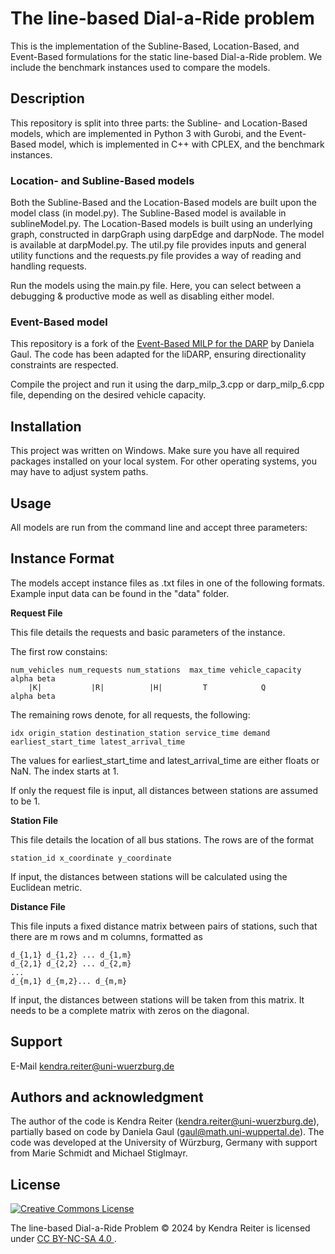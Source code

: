 # The line-based Dial-a-Ride problem

This is the implementation of the Subline-Based, Location-Based, and Event-Based formulations for the static line-based Dial-a-Ride problem. We include the benchmark instances used to compare the models.

## Description
This repository is split into three parts: the Subline- and Location-Based models, which are implemented in Python 3 with Gurobi, and the Event-Based model, which is implemented in C++ with CPLEX, and the benchmark instances.

### Location- and Subline-Based models 

Both the Subline-Based and the Location-Based models are built upon the model class (in model.py). 
The Subline-Based model is available in sublineModel.py. The Location-Based models is built using an underlying graph, constructed in darpGraph using darpEdge and darpNode. The model is available at darpModel.py.
The util.py file provides inputs and general utility functions and the requests.py file provides a way of reading and handling requests.

Run the models using the main.py file. Here, you can select between a debugging & productive mode as well as disabling either model.

### Event-Based model
This repository is a fork of the [Event-Based MILP for the DARP](https://git.uni-wuppertal.de/dgaul/event-based-milp-for-darp) by Daniela Gaul. The code has been adapted for the liDARP, ensuring directionality constraints are respected.

Compile the project and run it using the darp_milp_3.cpp or darp_milp_6.cpp file, depending on the desired vehicle capacity.

## Installation
This project was written on Windows. Make sure you have all required packages installed on your local system. For other operating systems, you may have to adjust system paths.

## Usage
All models are run from the command line and accept three parameters: 

## Instance Format
The models accept instance files as .txt files in one of the following formats. Example input data can be found in the "data" folder.

**Request File**

This file details the requests and basic parameters of the instance.

The first row constains:

    num_vehicles num_requests num_stations  max_time vehicle_capacity alpha beta
        |K|           |R|          |H|         T            Q         alpha beta

The remaining rows denote, for all requests, the following:

    idx origin_station destination_station service_time demand earliest_start_time latest_arrival_time

The values for earliest_start_time and latest_arrival_time are either floats or NaN. The index starts at 1.

If only the request file is input, all distances between stations are assumed to be 1.

**Station File**

This file details the location of all bus stations. The rows are of the format

````
station_id x_coordinate y_coordinate
````

If input, the distances between stations will be calculated using the Euclidean metric.

**Distance File**

This file inputs a fixed distance matrix between pairs of stations, such that there are m rows and m columns, formatted as

````
d_{1,1} d_{1,2} ... d_{1,m}
d_{2,1} d_{2,2} ... d_{2,m}
...
d_{m,1} d_{m,2}... d_{m,m}
````

If input, the distances between stations will be taken from this matrix. It needs to be a complete matrix with zeros on the diagonal.

## Support
E-Mail kendra.reiter@uni-wuerzburg.de

## Authors and acknowledgment
The author of the code is Kendra Reiter (kendra.reiter@uni-wuerzburg.de), partially based on code by Daniela Gaul (gaul@math.uni-wuppertal.de). The code was developed at the University of Würzburg, Germany with support from Marie Schmidt and Michael Stiglmayr.


## License

<a rel="license" href="http://creativecommons.org/licenses/by-nc-sa/4.0/"><img alt="Creative Commons License" style="border-width:0" src="https://i.creativecommons.org/l/by-nc-sa/4.0/88x31.png" /></a><br />

The line-based Dial-a-Ride Problem © 2024 by Kendra Reiter is licensed under [CC BY-NC-SA 4.0 ](https://creativecommons.org/licenses/by-nc-sa/4.0/).
